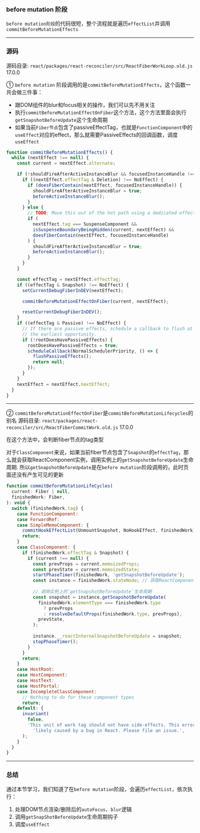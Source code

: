 ### before mutation 阶段

`before mutation阶段`的代码很短，整个流程就是遍历`effectList`并调用`commitBeforeMutationEffects`

---

### 源码

源码目录: `react/packages/react-reconciler/src/ReactFiberWorkLoop.old.js`  17.0.0

① `before mutation` 阶段调用的是`commitBeforeMutationEffects`，这个函数一共会做三件事：

+ 跟DOM组件的blur和focus相关的操作，我们可以先不用关注
+ 执行`commitBeforeMutationEffectOnFiber`这个方法，这个方法里面会执行`getSnapshotBeforeUpdate`这个生命周期
+ 如果当前`Fiber节点`包含了passiveEffectTag，也就是`FunctionComponent`中的`useEffect`对应的effect，那么就需要PassiveEffects的回调函数，调度`useEffect`

```js
function commitBeforeMutationEffects() {
  while (nextEffect !== null) {
    const current = nextEffect.alternate;

    if (!shouldFireAfterActiveInstanceBlur && focusedInstanceHandle !== null) { // DOM组件的blur和focus相关
      if ((nextEffect.effectTag & Deletion) !== NoEffect) {
        if (doesFiberContain(nextEffect, focusedInstanceHandle)) {
          shouldFireAfterActiveInstanceBlur = true;
          beforeActiveInstanceBlur();
        }
      } else {
        // TODO: Move this out of the hot path using a dedicated effect tag.
        if (
          nextEffect.tag === SuspenseComponent &&
          isSuspenseBoundaryBeingHidden(current, nextEffect) &&
          doesFiberContain(nextEffect, focusedInstanceHandle)
        ) {
          shouldFireAfterActiveInstanceBlur = true;
          beforeActiveInstanceBlur();
        }
      }
    }

    const effectTag = nextEffect.effectTag;
    if ((effectTag & Snapshot) !== NoEffect) {
      setCurrentDebugFiberInDEV(nextEffect);

      commitBeforeMutationEffectOnFiber(current, nextEffect);

      resetCurrentDebugFiberInDEV();
    }
    if ((effectTag & Passive) !== NoEffect) {
      // If there are passive effects, schedule a callback to flush at
      // the earliest opportunity.
      if (!rootDoesHavePassiveEffects) {
        rootDoesHavePassiveEffects = true;
        scheduleCallback(NormalSchedulerPriority, () => {
          flushPassiveEffects();
          return null;
        });
      }
    }
    nextEffect = nextEffect.nextEffect;
  }
}
```

---

② `commitBeforeMutationEffectOnFiber`是`commitBeforeMutationLifecycles`的别名 
源码目录: `react/packages/react-reconciler/src/ReactFiberCommitWork.old.js`  17.0.0

在这个方法中，会判断fiber节点的tag类型

对于`ClassComponent`来说，如果当前fiber节点包含了`Snapshot`的`effectTag`，那么就会获取ReactComponent实例，调用实例上的`getSnapshotBeforeUpdate`生命周期.
所以`getSnapshotBeforeUpdate`是在`before mutation`阶段调用的，此时页面还没有产生可见的更新

```js
function commitBeforeMutationLifeCycles(
  current: Fiber | null,
  finishedWork: Fiber,
): void {
  switch (finishedWork.tag) {
    case FunctionComponent:
    case ForwardRef:
    case SimpleMemoComponent: {
      commitHookEffectList(UnmountSnapshot, NoHookEffect, finishedWork);
      return;
    }
    case ClassComponent: {
      if (finishedWork.effectTag & Snapshot) {
        if (current !== null) {
          const prevProps = current.memoizedProps;
          const prevState = current.memoizedState;
          startPhaseTimer(finishedWork, 'getSnapshotBeforeUpdate');
          const instance = finishedWork.stateNode; // 获取ReactComponent实例
          
          // 调用实例上的`getSnapshotBeforeUpdate`生命周期
          const snapshot = instance.getSnapshotBeforeUpdate(
            finishedWork.elementType === finishedWork.type
              ? prevProps
              : resolveDefaultProps(finishedWork.type, prevProps),
            prevState,
          );
          
          instance.__reactInternalSnapshotBeforeUpdate = snapshot;
          stopPhaseTimer();
        }
      }
      return;
    }
    case HostRoot:
    case HostComponent:
    case HostText:
    case HostPortal:
    case IncompleteClassComponent:
      // Nothing to do for these component types
      return;
    default: {
      invariant(
        false,
        'This unit of work tag should not have side-effects. This error is ' +
          'likely caused by a bug in React. Please file an issue.',
      );
    }
  }
}

```

---

### 总结

通过本节学习，我们知道了在`before mutation`阶段，会遍历`effectList`，依次执行：
1. 处理DOM节点渲染/删除后的`autoFocus`、`blur`逻辑
2. 调用`getSnapShotBeforeUpdate`生命周期钩子
3. 调度`useEffect`